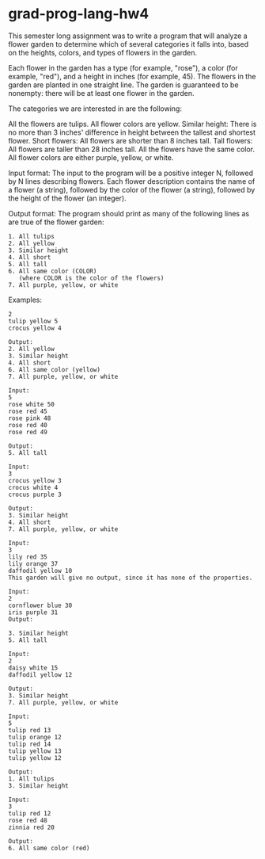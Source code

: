 # grad-prog-lang-hw4
This semester long assignment was to write a program that will analyze a flower garden to determine which of several categories it falls into, based on the heights, colors, and types of flowers in the garden.

Each flower in the garden has a type (for example, "rose"), a color (for example, "red"), and a height in inches (for example, 45). The flowers in the garden are planted in one straight line. The garden is guaranteed to be nonempty: there will be at least one flower in the garden.

The categories we are interested in are the following:

All the flowers are tulips.
All flower colors are yellow.
Similar height: There is no more than 3 inches' difference in height between the tallest and shortest flower.
Short flowers: All flowers are shorter than 8 inches tall.
Tall flowers: All flowers are taller than 28 inches tall.
All the flowers have the same color.
All flower colors are either purple, yellow, or white.

Input format: The input to the program will be a positive integer N, followed by N lines describing flowers. Each flower description contains the name of a flower (a string), followed by the color of the flower (a string), followed by the height of the flower (an integer).

Output format: The program should print as many of the following lines as are true of the flower garden:

	1. All tulips
	2. All yellow
	3. Similar height
	4. All short
	5. All tall
	6. All same color (COLOR)
	   (where COLOR is the color of the flowers)
	7. All purple, yellow, or white
Examples:

```Input:
2
tulip yellow 5
crocus yellow 4

Output:
2. All yellow
3. Similar height
4. All short
6. All same color (yellow)
7. All purple, yellow, or white

Input:
5
rose white 50
rose red 45
rose pink 48
rose red 40
rose red 49

Output:
5. All tall

Input:
3
crocus yellow 3
crocus white 4
crocus purple 3

Output:
3. Similar height
4. All short
7. All purple, yellow, or white

Input:
3
lily red 35
lily orange 37
daffodil yellow 10
This garden will give no output, since it has none of the properties.

Input:
2
cornflower blue 30
iris purple 31
Output:

3. Similar height
5. All tall

Input:
2
daisy white 15
daffodil yellow 12

Output:
3. Similar height
7. All purple, yellow, or white

Input:
5
tulip red 13
tulip orange 12
tulip red 14
tulip yellow 13
tulip yellow 12

Output:
1. All tulips
3. Similar height

Input:
3
tulip red 12
rose red 48
zinnia red 20

Output:
6. All same color (red)